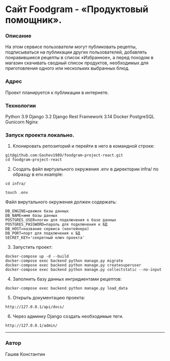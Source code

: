 # Cайт Foodgram - «Продуктовый помощник».
### Описание
На этом сервисе пользователи могут публиковать рецепты, подписываться на публикации других пользователей, добавлять понравившиеся рецепты в список «Избранное», а перед походом в магазин скачивать сводный список продуктов, необходимых для приготовления одного или нескольких выбранных блюд.

### Адрес
Проект планируется к публикации в интернете.

### Технологии
Python 3.9
Django 3.2
Django Rest Framework 3.14
Docker
PostgreSQL
Gunicorn
Nginx

### Запуск проекта локально.
1. Клонировать репозиторий и перейти в него в командной строке:

```
git@github.com:Gashev1989/foodgram-project-react.git
cd foodgram-project-react
```

2. Cоздать файл виртуального окружения .env в директории infra/ по образцу в env.example:

```
cd infra/
```
```
touch .env
```
Файл вирутального окружения должен содержать:
```
DB_ENGINE=движок базы данных
DB_NAME=имя базы данных
POSTGRES_USER=логин для подключения к базе данных
POSTGRES_PASSWORD=пароль для подключения к БД
DB_HOST=название сервиса (контейнера)
DB_PORT=порт для подключения к БД
SECRET_KEY='секретный ключ проекта'
```

3. Запустить проект:

```
docker-compose up -d --build
docker-compose exec backend python manage.py migrate
docker-compose exec backend python manage.py createsuperuser
docker-compose exec backend python manage.py collectstatic --no-input
```
4. Заполнить базу данных ингридиентами рецептов:

```
docker-compose exec backend python manage.py load_data
```

5. Открыть документацию проекта:

```
http://127.0.0.1/api/docs/
```

6. Через админку Django создать необходимые теги.
```
http://127.0.0.1/admin/
```
***

### Автор
Гашев Константин